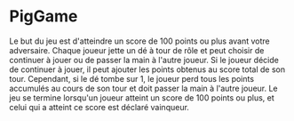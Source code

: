 # PigGame

Le but du jeu est d'atteindre un score de 100 points ou plus avant votre adversaire. Chaque joueur jette un dé à tour de rôle et peut choisir de continuer à jouer ou de passer la main à l'autre joueur. Si le joueur décide de continuer à jouer, il peut ajouter les points obtenus au score total de son tour. Cependant, si le dé tombe sur 1, le joueur perd tous les points accumulés au cours de son tour et doit passer la main à l'autre joueur. Le jeu se termine lorsqu'un joueur atteint un score de 100 points ou plus, et celui qui a atteint ce score est déclaré vainqueur.
